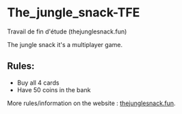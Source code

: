 # The_jungle_snack-TFE
Travail de fin d'étude (thejunglesnack.fun)

The jungle snack it's a multiplayer game. 

## Rules:
- Buy all 4 cards
- Have 50 coins in the bank

More rules/information on the website : [thejunglesnack.fun](http://thejunglesnack.fun/).
